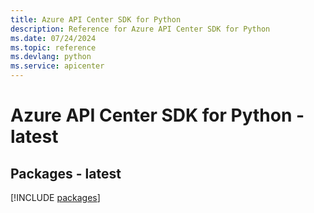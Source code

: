 ```yaml
---
title: Azure API Center SDK for Python
description: Reference for Azure API Center SDK for Python
ms.date: 07/24/2024
ms.topic: reference
ms.devlang: python
ms.service: apicenter
---
```

# Azure API Center SDK for Python - latest
## Packages - latest
[!INCLUDE [packages](api-center-index.md)]
